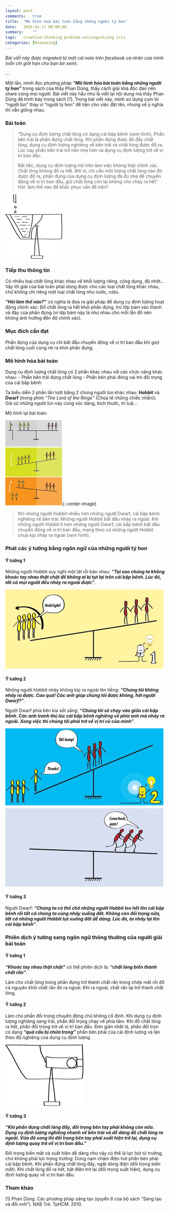 ```yaml
---
layout: post
comments:	true
title:  "Mô hình hoá bài toán bằng những người tý hon"
date:   2015-01-17 00:00:00
summary:    ""
tags:   creative-thinking problem-solvingsolving triz
categories:	[Reasoning]
---
```


*Bài viết này được migrated từ một cái note trên facebook cá nhân của mình (vốn chỉ giới hạn cho bạn bè xem)*.

...

Một lần, mình đọc phương pháp ***“Mô hình hóa bài toán bằng những người tý hon”*** trong sách của thầy Phan Dũng, thấy cách giải khá độc đáo nên share cùng mọi người. Bài viết này hầu như là viết lại nội dung mà thầy Phan Dũng đã trình bày trong sách [1]. Trong bài viết này, mình sử dụng cụm từ “người lùn” thay vì “người tý hon” để tiện cho việc đặt tên, nhưng về ý nghĩa thì vẫn giống nhau.

### Bài toán

> “Dụng cụ định lượng chất lỏng có dạng cái bập bênh (xem hình). Phần bên trái là phần đựng chất lỏng. Khi phần đựng được đổ đầy chất lỏng, dụng cụ định lượng nghiêng về bên trái và chất lỏng được đổ ra. Lúc này phần bên trái trở nên nhẹ hơn và dụng cụ định lượng trở về vị trí ban đầu.
> 
> Rất tiếc, dụng cụ định lượng nói trên làm việc không thật chính xác. Chất lỏng không đổ ra hết. Bởi vì, chỉ cần một lượng chất lỏng nào đó được đổ ra, phẩn đựng của dụng cụ định lượng đã đủ nhẹ để chuyển động về vị trí ban đầu, giữ chất lỏng còn lại không cho chảy ra hết”
Hỏi: làm thế nào để khắc phục vấn đề trên?

![jpg](/assets/misc/triz_mohinhhoa_1.jpg)

### Tiếp thu thông tin

Có nhiều loại chất lỏng khác nhau về khối lượng riêng, công dụng, độ nhớt… Vậy lời giải của bài toán phải dùng được cho các loại chất lỏng khác nhau, chứ không chỉ riêng một loại chất lỏng như nước, rượu.

***“Hỏi làm thế nào?”*** có nghĩa là đưa ra giải pháp để dụng cụ định lượng hoạt động chính xác: Đổ chất lỏng ra hết khỏi phần đựng, trừ lớp bám vào thành và đáy của phần đựng (vì lớp bám này là như nhau cho mỗi lần đổ nên không ảnh hưởng đến độ chính xác).

### Mục đích cần đạt

Phần đựng của dụng cụ chỉ bắt đầu chuyển động về vị trí ban đầu khi giọt chất lỏng cuối cùng rơi ra khỏi phần đựng.

### Mô hình hóa bài toán

Dụng cụ định lượng chất lỏng có 2 phần khác nhau với các chức năng khác nhau:
	- Phần bên trái đựng chất lỏng
	- Phần bên phải đóng vai trò đối trọng của cái bấp bênh

Ta biểu diễn 2 phần lần lượt bằng 2 chủng người lùn khác nhau: **Hobbit** và **Dwarf** (trong phim *“The Lord of the Rings”* (Chúa tể những chiếc nhẫn)). Giả sử những người lùn này cùng vóc dáng, kích thước, trí tuệ…

Mô hình lại bài toán:

![jpg](/assets/misc/triz_mohinhhoa_2.jpg){:.center-image}

> Khi những người Hobbit nhiều hơn những người Dwarf, cái bập bênh nghiêng về bên trái. Những người Hobbit bắt đầu nhảy ra ngoài. Khi những người Hobbit ít hơn những người Dwarf, cái bấp bênh bắt đầu chuyển động về vị trí ban đầu, mang theo cả những người Hobbit chưa kịp nhảy ra ngoài (xem hình).

### Phát các ý tưởng bằng ngôn ngữ của những người tý hon

#### Ý tưởng 1

Những người Hobbit suy nghĩ một lát rồi bảo nhau: ***“Tại sao chúng ta không khoác tay nhau thật chặt để không ai bị tụt lại trên cái bập bênh. Lúc đó, tất cả mọi người đều nhảy ra ngoài được”***.

![jpg](/assets/misc/triz_mohinhhoa_3.jpg)

#### Ý tưởng 2

Những người Hobbit nhảy không kịp ra ngoài lên tiếng: ***“Chúng tôi không nhảy ra được. Cao quá! Các anh giúp chúng tôi được không, hỡi người Dwarf?”***.

Người Dwarf phía bên kia sốt sắng: ***“Chúng tôi sẽ chạy vào giữa cái bập bênh. Các anh tranh thủ lúc cái bập bênh nghiêng về phía anh mà nhảy ra ngoài. Xong việc thì chúng tôi phải trở về vị trí cũ của mình”***.

![jpg](/assets/misc/triz_mohinhhoa_4.jpg)

#### Ý tưởng 3

Người Dwarf: ***“Chúng ta có thể chờ những người Hobbit leo hết lên cái bập bênh rồi tất cả chúng ta cùng nhảy xuống đất. Không còn đối trọng nữa, tất cả những người Hobbit tụt xuống đất dễ dàng. Lúc đó, ta nhảy lại lên cái bập bênh”***.

### Phiên dịch ý tưởng sang ngôn ngữ thông thường của người giải bài toán

#### Ý tưởng 1

***“Khoác tay nhau thật chặt”*** có thể phiên dịch là: ***“chất lỏng biến thành chất rắn”***.

Làm cho chất lỏng trong phần đựng trở thành chất rắn trong chớp mắt rồi đổ cả nguyên khối chất rắn đó ra ngoài. Khi ra ngoài, chất rắn lại trở thành chất lỏng.

#### Ý tưởng 2

Làm cho phần đối trọng chuyển động chứ không cố định. Khi dụng cụ định lượng nghiêng sang trái, phần đối trọng chạy về phía tâm. Khi đổ chất lỏng ra hết, phần đối trọng trở về vị trí ban đầu. Đơn giản nhất là, phần đối trọn có dạng ***“quả cầu bị chứa trong”*** phần bên phải của cái định lượng và lăn theo độ nghiêng của dụng cụ định lượng.

![jpg](/assets/misc/triz_mohinhhoa_5.jpg)

#### Ý tưởng 3

***“Khi phần đựng chất lỏng đầy, đối trọng bên tay phải không còn nữa. Dụng cụ định lượng nghiêng nhanh về bên trái và dễ dàng đổ chất lỏng ra ngoài. Vừa đổ xong thì đối trọng bên tay phải xuất hiện trở lại, dụng cụ định lượng quay trở về vị trí ban đầu.”***

Đối trọng biến mất và xuất hiện dễ dàng như vậy có thể là lực hút từ trường, chứ không phải lực trọng trường: Dùng nam châm điện hút phần bên phải cái bập bênh. Khi phần đựng chất lỏng đầy, ngắt dòng điện (đối trọng biến mất). Khi chất lỏng đổ ra hết, bật điện trở lại (đối trọng xuất hiện), dụng cụ định lượng quay về vị trí ban đầu.

### Tham khảo

[1] Phan Dũng. Các phương pháp sáng tạo (quyển 6 của bộ sách “Sáng tạo và đổi mới”). NXB Trẻ. TpHCM. 2010.
